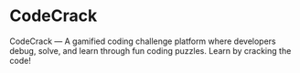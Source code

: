 # CodeCrack
CodeCrack — A gamified coding challenge platform where developers debug, solve, and learn through fun coding puzzles. Learn by cracking the code!
